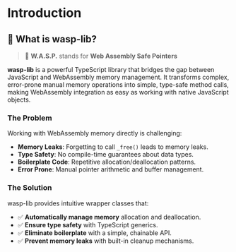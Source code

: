 # Introduction

## 🎯 What is wasp-lib?

> 🐝 **W.A.S.P.** stands for **Web Assembly Safe Pointers**

**wasp-lib** is a powerful TypeScript library that bridges the gap between
JavaScript and WebAssembly memory management. It transforms complex, error-prone
manual memory operations into simple, type-safe method calls, making WebAssembly
integration as easy as working with native JavaScript objects.

### The Problem

Working with WebAssembly memory directly is challenging:

- **Memory Leaks**: Forgetting to call `_free()` leads to memory leaks.
- **Type Safety**: No compile-time guarantees about data types.
- **Boilerplate Code**: Repetitive allocation/deallocation patterns.
- **Error Prone**: Manual pointer arithmetic and buffer management.

### The Solution

wasp-lib provides intuitive wrapper classes that:

- ✅ **Automatically manage memory** allocation and deallocation.
- ✅ **Ensure type safety** with TypeScript generics.
- ✅ **Eliminate boilerplate** with a simple, chainable API.
- ✅ **Prevent memory leaks** with built-in cleanup mechanisms.
